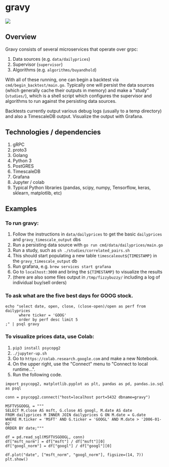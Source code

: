 # gravy

![](https://i.pinimg.com/originals/fe/68/55/fe68554a8fc5edad57e7e19a6bb51ec5.jpg)

## Overview

Gravy consists of several microservices that operate over grpc:

1. Data sources (e.g. `data/dailyprices`)
2. Supervisor (`supervisor`)
3. Algorithms (e.g. `algorithms/buyandhold`)

With all of these running, one can begin a backtest via `cmd/begin_backtest/main.go`. Typically one will persist the data sources (which generally cache their outputs in memory) and make a "study" (`studies/`), which is a shell script which configures the supervisor and algorithms to run against the persisting data sources.

Backtests currently output various debug logs (usually to a temp directory) and also a TimescaleDB output. Visualize the output with Grafana.

## Technologies / dependencies

1. gRPC
2. proto3
3. Golang
4. Python 3
5. PostGRES
6. TimescaleDB
7. Grafana
8. Jupyter / colab
9. Typical Python libraries (pandas, scipy, numpy, Tensorflow, keras, sklearn, matplotlib, etc)

## Examples

### To run gravy:

1. Follow the instructions in `data/dailyprices` to get the basic `dailyprices` and `gravy_timescale_output` dbs
2. Run a persisting data source with `go run cmd/data/dailyprices/main.go`
3. Run a study, such as `sh ./studies/correlated_pairs.sh`
4. This should start populating a new table `timescaleout${TIMESTAMP}` in the `gravy_timescale_output` db
5. Run grafana, e.g. `brew services start grafana`
6. Go to `localhost:3000` and bring the `${TIMESTAMP}` to visualize the results
7. (there are also some files output in `/tmp/fizzybuzzy/` including a log of individual buy/sell orders)

### To ask what are the five best days for GOOG stock.

```
echo "select date, open, close, (close-open)/open as perf from dailyprices
      where ticker = 'GOOG'
      order by perf desc limit 5
;" | psql gravy
```

### To visualize prices data, use Colab:

1. `pip3 install psycopg2`
2. `./jupyter-up.sh`
3. Go to `https://colab.research.google.com` and make a new Notebook.
4. On the upper right, use the "Connect" menu to "Connect to local runtime...".
5. Run the following code.

```
import psycopg2, matplotlib.pyplot as plt, pandas as pd, pandas.io.sql as psql

conn = psycopg2.connect("host=localhost port=5432 dbname=gravy")

MSFTVSGOOGL = """
SELECT M.close AS msft, G.close AS googl, M.date AS date
FROM dailyprices M INNER JOIN dailyprices G ON M.date = G.date
WHERE M.ticker = 'MSFT' AND G.ticker = 'GOOGL' AND M.date > '2006-01-02'
ORDER BY date;"""

df = pd.read_sql(MSFTVSGOOGL, conn)
df["msft_norm"] = df["msft"] / df["msft"][0]
df["googl_norm"] = df["googl"] / df["googl"][0]

df.plot("date", ["msft_norm", "googl_norm"], figsize=(14, 7))
plt.show()
```
